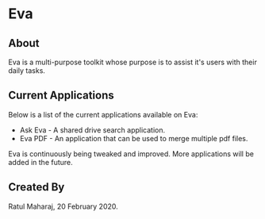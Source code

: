 # Eva

## About

Eva is a multi-purpose toolkit whose purpose is to assist it's users with their daily tasks.

## Current Applications

Below is a list of the current applications available on Eva: 
* Ask Eva - A shared drive search application.
* Eva PDF - An application that can be used to merge multiple pdf files.
 
 Eva is continuously being tweaked and improved. More applications will be added in the future.
 
 ## Created By
 
 Ratul Maharaj, 20 February 2020.
